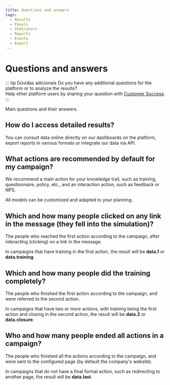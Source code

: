 ```yaml
---
title: Questions and answers
tags:
  - Results
  - Panels
  - Indicators
  - Reports
  - Events
  - Export
---
```


# Questions and answers

::: tip Dúvidas adicionais
Do you have any additional questions for the platform or to analyze the results?<br>
Help other platform users by sharing your question with [Customer Success](mailto:cs@phishx.io).
:::

Main questions and their answers.

## How do I access detailed results?

You can consult data online directly on our dashboards on the platform, export reports in various formats or integrate our data via API.

## What actions are recommended by default for my campaign?

We recommend a main action for your knowledge trail, such as training, questionnaire, policy, etc., and an interaction action, such as feedback or NPS.

All models can be customized and adapted to your planning.

## Which and how many people clicked on any link in the message (they fell into the simulation)?

The people who reached the first action according to the campaign, after interacting (clicking) on a link in the message.

In campaigns that have training in the first action, the result will be **data.1** or **data.training**.

## Which and how many people did the training completely?

The people who finished the first action according to the campaign, and were referred to the second action.

In campaigns that have two or more actions, with training being the first action and closing in the second action, the result will be **data.2** or **data.closure**.

## Who and how many people ended all actions in a campaign?

The people who finished all the actions according to the campaign, and were sent to the configured page (by default the company's website).

In campaigns that do not have a final formal action, such as redirecting to another page, the result will be **data.last**.
